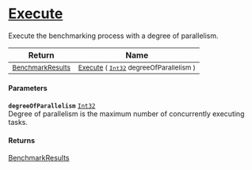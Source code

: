 # [Execute](./VerifierBenchmark--Execute.md)

Execute the benchmarking process with a degree of parallelism.

| Return | Name | 
| --- | --- | 
| <sub>[BenchmarkResults](./../BenchmarkResults.md)</sub> | <sub>[Execute](./VerifierBenchmark--Execute.md) ( [`Int32`](https://docs.microsoft.com/en-us/dotnet/api/System.Int32) degreeOfParallelism )</sub> | 


#### Parameters
**`degreeOfParallelism`**  [`Int32`](https://docs.microsoft.com/en-us/dotnet/api/System.Int32)<br>Degree of parallelism is the maximum number of concurrently executing tasks.
#### Returns
[BenchmarkResults](./../BenchmarkResults.md)<br>

